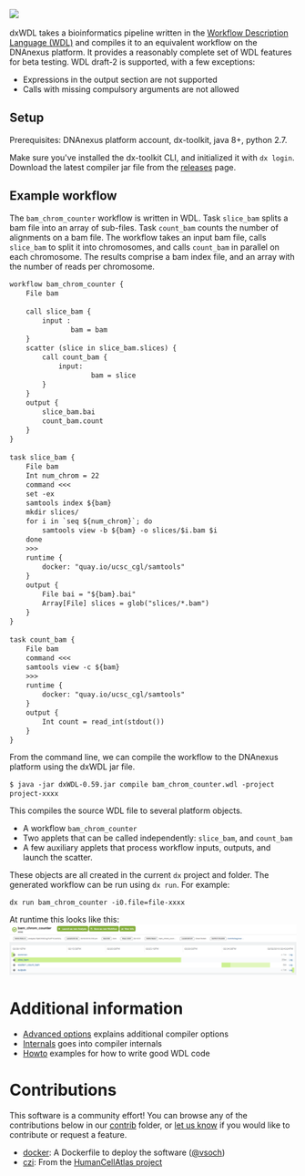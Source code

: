 <a href="https://travis-ci.org/dnanexus/dxWDL"><img src="https://travis-ci.org/dnanexus/dxWDL.svg?branch=master"/></a>

dxWDL takes a bioinformatics pipeline written in the
[Workflow Description Language (WDL)](http://www.openwdl.org/)
and compiles it to an equivalent workflow on the DNAnexus platform.
It provides a reasonably complete set of WDL features for beta
testing. WDL draft-2 is supported, with a few exceptions:
* Expressions in the output section are not supported
* Calls with missing compulsory arguments are not allowed

## Setup
Prerequisites: DNAnexus platform account, dx-toolkit, java 8+, python 2.7.

Make sure you've installed the dx-toolkit CLI, and initialized it with
`dx login`. Download the latest compiler jar file from the
[releases](https://github.com/dnanexus/dxWDL/releases) page.


## Example workflow

The `bam_chrom_counter` workflow is written in WDL. Task
`slice_bam` splits a bam file into an array of sub-files. Task
`count_bam` counts the number of alignments on a bam file. The
workflow takes an input bam file, calls `slice_bam` to split it into chromosomes, and
calls `count_bam` in parallel on each chromosome. The results comprise a
bam index file, and an array with the number of reads per chromosome.

```wdl
workflow bam_chrom_counter {
    File bam

    call slice_bam {
        input :
               bam = bam
    }
    scatter (slice in slice_bam.slices) {
        call count_bam {
            input:
                    bam = slice
        }
    }
    output {
        slice_bam.bai
        count_bam.count
    }
}

task slice_bam {
    File bam
    Int num_chrom = 22
    command <<<
    set -ex
    samtools index ${bam}
    mkdir slices/
    for i in `seq ${num_chrom}`; do
        samtools view -b ${bam} -o slices/$i.bam $i
    done
    >>>
    runtime {
        docker: "quay.io/ucsc_cgl/samtools"
    }
    output {
        File bai = "${bam}.bai"
        Array[File] slices = glob("slices/*.bam")
    }
}

task count_bam {
    File bam
    command <<<
    samtools view -c ${bam}
    >>>
    runtime {
        docker: "quay.io/ucsc_cgl/samtools"
    }
    output {
        Int count = read_int(stdout())
    }
}
```

From the command line, we can compile the workflow to the DNAnexus platform using the dxWDL jar file.
```
$ java -jar dxWDL-0.59.jar compile bam_chrom_counter.wdl -project project-xxxx
```

This compiles the source WDL file to several platform objects.
- A workflow `bam_chrom_counter`
- Two applets that can be called independently: `slice_bam`, and `count_bam`
- A few auxiliary applets that process workflow inputs, outputs, and launch the scatter.

These objects are all created in the current `dx` project and folder. The generated workflow can
be run using `dx run`. For example:
```
dx run bam_chrom_counter -i0.file=file-xxxx
```

At runtime this looks like this:
![this](doc/bam_chrom_counter.png)


# Additional information

- [Advanced options](doc/ExpertOptions.md) explains additional compiler options
- [Internals](doc/Internals.md) goes into compiler internals
- [Howto](doc/Internals.md) examples for how to write good WDL code

# Contributions

This software is a community effort! You can browse any of the contributions below in
our [contrib](contrib) folder, or [let us know](https://github.com/dnanexus/dxWDL/issues) 
if you would like to contribute or request a feature.

 - [docker](contrib/docker): A Dockerfile to deploy the software ([@vsoch](https://www.github.com/vsoch))
 - [czi](contrib/czi): From the [HumanCellAtlas project](https://github.com/HumanCellAtlas/skylab)
